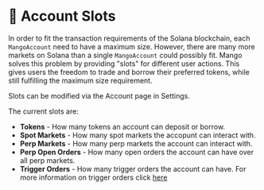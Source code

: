 # 🫙 Account Slots

In order to fit the transaction requirements of the Solana blockchain, each `MangoAccount` need to have a maximum size. However, there are many more markets on Solana than a single `MangoAccount` could possibly fit. Mango solves this problem by providing "slots" for different user actions. This gives users the freedom to trade and borrow their preferred tokens, while still fulfilling the maximum size requirement. 

Slots can be modified via the Account page in Settings.

The current slots are:
* **Tokens** - How many tokens an account can deposit or borrow.
* **Spot Markets** - How many spot markets the accopunt can interact with.
* **Perp Markets** - How many perp markets the account can interact with.
* **Perp Open Orders** - How many open orders the account can have over all perp markets. 
* **Trigger Orders** - How many trigger orders the account can have. For more information on trigger orders click [here](trigger-orders.md)

